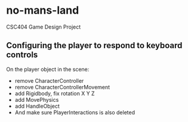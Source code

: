 # no-mans-land
CSC404 Game Design Project

## Configuring the player to respond to keyboard controls

On the player object in the scene:
- remove CharacterController
- remove CharacterControllerMovement
- add Rigidbody, fix rotation X Y Z
- add MovePhysics
- add HandleObject
- And make sure PlayerInteractions is also deleted
